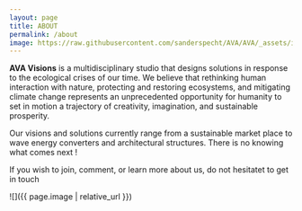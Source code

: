 ```yaml
---
layout: page
title: ABOUT
permalink: /about
image: https://raw.githubusercontent.com/sanderspecht/AVA/AVA/_assets/img/noah-buscher-x8ZStukS2PM-unsplash.jpg
---
```


**AVA Visions** is a multidisciplinary studio that designs solutions in response to the ecological crises of our time. We believe that rethinking human interaction with nature, protecting and restoring ecosystems, and mitigating climate change represents an unprecedented opportunity for humanity to set in motion a trajectory of creativity, imagination, and sustainable prosperity.

Our visions and solutions currently range from a sustainable market place to wave energy converters and architectural structures. There is no knowing what comes next !

If you wish to join, comment, or learn more about us, do not hesitatet to get in touch

![]({{ page.image | relative_url }})
